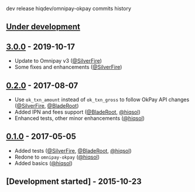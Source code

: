 dev release
hiqdev/omnipay-okpay commits history

## [Under development]

## [3.0.0] - 2019-10-17

- Update to Omnipay v3 ([@SilverFire])
- Some fixes and enhancements ([@SilverFire])

## [0.2.0] - 2017-08-07

- Use `ok_txn_amount` instead of `ok_txn_gross` to follow OkPay API changes ([@SilverFire], [@BladeRoot])
- Added IPN and fees support ([@BladeRoot], [@hiqsol])
- Enhanced tests, other minor enhancements ([@hiqsol])

## [0.1.0] - 2017-05-05

- Added tests ([@SilverFire], [@BladeRoot], [@hiqsol])
- Redone to `omnipay-okpay` ([@hiqsol])
- Added basics ([@hiqsol])

## [Development started] - 2015-10-23

[@hiqsol]: https://github.com/hiqsol
[sol@hiqdev.com]: https://github.com/hiqsol
[@SilverFire]: https://github.com/SilverFire
[d.naumenko.a@gmail.com]: https://github.com/SilverFire
[@tafid]: https://github.com/tafid
[andreyklochok@gmail.com]: https://github.com/tafid
[@BladeRoot]: https://github.com/BladeRoot
[bladeroot@gmail.com]: https://github.com/BladeRoot
[Under development]: https://github.com/hiqdev/omnipay-okpay/compare/3.0.0...HEAD
[0.1.0]: https://github.com/hiqdev/omnipay-okpay/releases/tag/0.1.0
[0.2.0]: https://github.com/hiqdev/omnipay-okpay/compare/0.1.0...0.2.0
[3.0.0]: https://github.com/hiqdev/omnipay-okpay/compare/0.2.0...3.0.0
